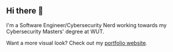 ## Hi there 👋

<!--
**m-rau5/m-rau5** is a ✨ _special_ ✨ repository because its `README.md` (this file) appears on your GitHub profile.

Here are some ideas to get you started:

- 🔭 I’m currently working on ...
- 🌱 I’m currently learning ...
- 👯 I’m looking to collaborate on ...
- 🤔 I’m looking for help with ...
- 💬 Ask me about ...
- 📫 How to reach me: ...
- 😄 Pronouns: ...
- ⚡ Fun fact: ...
-->

I'm a Software Engineer/Cybersecurity Nerd working towards my Cybersecurity Masters' degree at WUT.


Want a more visual look? Check out my <a href="https://m-rau5.github.io/portfolio/" target="_blank">portfolio website</a>.

<!-- ![LeetCode Stats](https://leetcode.card.workers.dev/Raul_Mois?theme=dark&font=baloo&extension=null) -->
